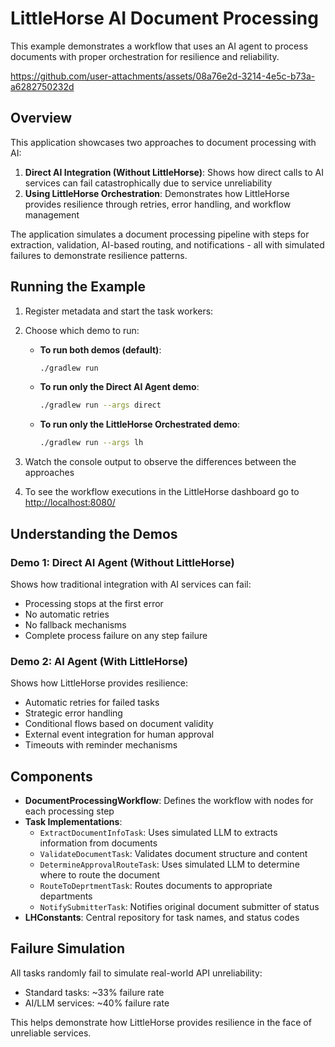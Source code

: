 # LittleHorse AI Document Processing

This example demonstrates a workflow that uses an AI agent to process documents with proper orchestration for resilience and reliability.

https://github.com/user-attachments/assets/08a76e2d-3214-4e5c-b73a-a6282750232d

## Overview

This application showcases two approaches to document processing with AI:

1. **Direct AI Integration (Without LittleHorse)**: Shows how direct calls to AI services can fail catastrophically due to service unreliability
2. **Using LittleHorse Orchestration**: Demonstrates how LittleHorse provides resilience through retries, error handling, and workflow management

The application simulates a document processing pipeline with steps for extraction, validation, AI-based routing, and notifications - all with simulated failures to demonstrate resilience patterns.

## Running the Example

1. Register metadata and start the task workers:

2. Choose which demo to run:

   - **To run both demos (default)**:

     ```bash
     ./gradlew run
     ```

   - **To run only the Direct AI Agent demo**:

     ```bash
     ./gradlew run --args direct
     ```

   - **To run only the LittleHorse Orchestrated demo**:

     ```bash
     ./gradlew run --args lh
     ```

3. Watch the console output to observe the differences between the approaches

4. To see the workflow executions in the LittleHorse dashboard go to [http://localhost:8080/](http://localhost:8080/)

## Understanding the Demos

### Demo 1: Direct AI Agent (Without LittleHorse)

Shows how traditional integration with AI services can fail:

- Processing stops at the first error
- No automatic retries
- No fallback mechanisms
- Complete process failure on any step failure

### Demo 2: AI Agent (With LittleHorse)

Shows how LittleHorse provides resilience:

- Automatic retries for failed tasks
- Strategic error handling
- Conditional flows based on document validity
- External event integration for human approval
- Timeouts with reminder mechanisms

## Components

- **DocumentProcessingWorkflow**: Defines the workflow with nodes for each processing step
- **Task Implementations**:
  - `ExtractDocumentInfoTask`: Uses simulated LLM to extracts information from documents
  - `ValidateDocumentTask`: Validates document structure and content
  - `DetermineApprovalRouteTask`: Uses simulated LLM to determine where to route the document
  - `RouteToDeprtmentTask`: Routes documents to appropriate departments
  - `NotifySubmitterTask`: Notifies original document submitter of status
- **LHConstants**: Central repository for task names, and status codes

## Failure Simulation

All tasks randomly fail to simulate real-world API unreliability:

- Standard tasks: ~33% failure rate
- AI/LLM services: ~40% failure rate

This helps demonstrate how LittleHorse provides resilience in the face of unreliable services.
